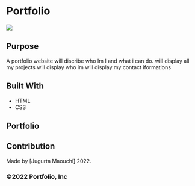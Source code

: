 # Portfolio
![](images/109-1090444_web-design-training-in-erode-web-design-logo)
## Purpose
A portfolio website will discribe who Im I and what i can do.
will display all my projects 
will display who im
will display my contact iformations 

## Built With
* HTML
* CSS

## Portfolio


## Contribution
Made by [Jugurta Maouchi]  2022.

### ©️2022 Portfolio, Inc 

